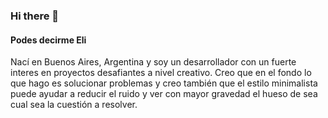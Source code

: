 ### Hi there 👋
#### Podes decirme Eli
Nací en Buenos Aires, Argentina y soy un desarrollador con un fuerte interes en proyectos desafiantes a nivel creativo. 
Creo que en el fondo lo que hago es solucionar problemas y creo también que el estilo minimalista puede ayudar a reducir el ruido y ver con mayor gravedad el hueso de sea cual sea la cuestión a resolver.
